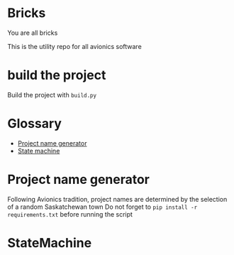 # Bricks
You are all bricks

This is the utility repo for all avionics software

# build the project
Build the project with `build.py`

# Glossary
- [Project name generator](#project-name-generator)
- [State machine](#statemachine)

# Project name generator
Following Avionics tradition, project names are determined by the selection of a random Saskatchewan town
Do not forget to `pip install -r requirements.txt` before running the script

# StateMachine

